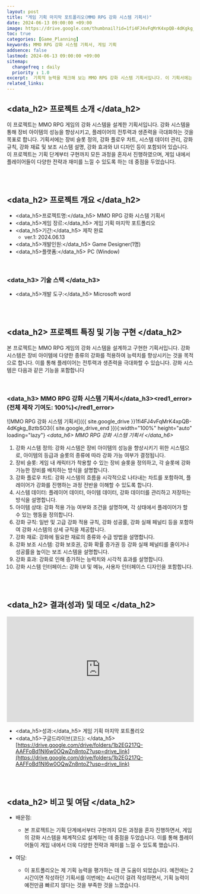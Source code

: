 ```yaml
---
layout: post
title: "게임 기획 마지막 포트폴리오(MMO RPG 강화 시스템 기획서)"
date: 2024-06-13 09:00:00 +09:00
image: https://drive.google.com/thumbnail?id=1fi4FJ4vFqMrK4xpQB-4dKgkg_BztbSO3
toc: true
categories: [Game_Planning] 
keywords: MMO RPG 강화 시스템 기획서, 게임 기획
addsence: false
lastmod: 2024-06-13 09:00:00 +09:00
sitemap: 
  changefreq : daily
  priority : 1.0
excerpt:  기획적 능력을 채크해 보는 MMO RPG 강화 시스템 기획서입니다. 이 기획서에는 어떻게 강화 시스템을 작성해야 하는지를 담고 있습니다.
related_links:
---
```


## <data_h2> 프로젝트 소개 </data_h2>

이 프로젝트는 MMO RPG 게임의 강화 시스템을 설계한 기획서입니다. 강화 시스템을 통해 장비 아이템의 성능을 향상시키고, 플레이어의 전투력과 생존력을 극대화하는 것을 목표로 합니다. 기획서에는 장비 슬롯 정의, 강화 플로우 차트, 시스템 데이터 관리, 강화 규칙, 강화 재료 및 보조 시스템 설명, 강화 효과와 UI 디자인 등이 포함되어 있습니다. 이 프로젝트는 기획 단계부터 구현까지 모든 과정을 혼자서 진행하였으며, 게임 내에서 플레이어들이 다양한 전략과 재미를 느낄 수 있도록 하는 데 중점을 두었습니다.

<br>
<br>

## <data_h2> 프로젝트 개요 </data_h2>

- <span><data_h5>프로젝트명:</data_h5> MMO RPG 강화 시스템 기획서</span>
- <span><data_h5>게임 장르:</data_h5> 게임 기획 마지막 포트폴리오 </span>
- <span><data_h5>기간:</data_h5> 제작 완료</span>
    - ver.1: 2024.06.13
- <span><data_h5>개발인원:</data_h5> Game Designer(1명)</span>
- <span><data_h5>플랫폼:</data_h5> PC (Window)</span>

<br>

### <data_h3> 기술 스택 </data_h3>

- <span><data_h5>개발 도구:</data_h5> Microsoft word </span>


<br>
<br>

## <data_h2> 프로젝트 특징 및 기능 구현 </data_h2>

본 프로젝트는 MMO RPG 게임의 강화 시스템을 설계하고 구현한 기획서입니다. 강화 시스템은 장비 아이템에 다양한 종류의 강화를 적용하여 능력치를 향상시키는 것을 목적으로 합니다. 이를 통해 플레이어는 전투력과 생존력을 극대화할 수 있습니다. 강화 시스템은 다음과 같은 기능을 포함합니다

<br>

### <data_h3> MMO RPG 강화 시스템 기획서</data_h3><red1_error> (전체 제작 기여도: 100%)</red1_error>

![MMO RPG 강화 시스템 기획서]({{ site.google_drive }}1fi4FJ4vFqMrK4xpQB-4dKgkg_BztbSO3{{ site.google_drive_end }}){:width="100%" height="auto" loading="lazy"}
*<data_h6> MMO RPG 강화 시스템 기획서 </data_h6>*

1. 강화 시스템 정의: 강화 시스템은 장비 아이템의 성능을 향상시키기 위한 시스템으로, 아이템의 등급과 슬롯의 종류에 따라 강화 가능 여부가 결정됩니다.
2. 장비 슬롯: 게임 내 캐릭터가 착용할 수 있는 장비 슬롯을 정의하고, 각 슬롯에 강화 가능한 장비를 배치하는 방식을 설명합니다.
3. 강화 플로우 차트: 강화 시스템의 흐름을 시각적으로 나타내는 차트를 포함하여, 플레이어가 강화를 진행하는 과정 전반을 이해할 수 있도록 합니다.
4. 시스템 데이터: 플레이어 데이터, 아이템 데이터, 강화 데이터를 관리하고 저장하는 방식을 설명합니다.
5. 아이템 상태: 강화 적용 가능 여부와 조건을 설명하며, 각 상태에서 플레이어가 할 수 있는 행동을 정의합니다.
6. 강화 규칙: 일반 및 고급 강화 적용 규칙, 강화 성공률, 강화 실패 페널티 등을 포함하여 강화 시스템의 상세 규칙을 제공합니다.
7. 강화 재료: 강화에 필요한 재료의 종류와 수급 방법을 설명합니다.
8. 강화 보조 시스템: 강화 보호권, 강화 확률 증가권 등 강화 실패 페널티를 줄이거나 성공률을 높이는 보조 시스템을 설명합니다.
9. 강화 효과: 강화로 인해 증가하는 능력치와 시각적 효과를 설명합니다.
10. 강화 시스템 인터페이스: 강화 UI 및 메뉴, 사용자 인터페이스 디자인을 포함합니다.


<br>
<br>

## <data_h2> 결과(성과) 및 데모 </data_h2>

<iframe width="100%" style="aspect-ratio:16/9" src="https://drive.google.com/file/d/1Zod0bGblBEqLm8H0tXhKCMEXhMLdNDbp/preview" title="게임 기획 마지막 포트폴리오" frameborder="0" allow="accelerometer; autoplay; clipboard-write; encrypted-media; gyroscope; picture-in-picture; web-share" allowfullscreen></iframe>

- <span><data_h5>성과:</data_h5> 게임 기획 마지막 포트폴리오</span>
- <span><data_h5>구글드라이브(코드): </data_h5>[https://drive.google.com/drive/folders/1b2EG217Q-AAFFoBd1NI6w0OQwZn8ntoZ?usp=drive_link](https://drive.google.com/drive/folders/1b2EG217Q-AAFFoBd1NI6w0OQwZn8ntoZ?usp=drive_link)</span>

<br>
<br>

## <data_h2> 비고 및 여담 </data_h2>

- 배운점: 
  - 본 프로젝트는 기획 단계에서부터 구현까지 모든 과정을 혼자 진행하면서, 게임의 강화 시스템을 체계적으로 설계하는 데 중점을 두었습니다. 이를 통해 플레이어들이 게임 내에서 더욱 다양한 전략과 재미를 느낄 수 있도록 했습니다.

- 여담: 
  - 이 포트폴리오는 제 기획 능력을 평가하는 데 큰 도움이 되었습니다. 예전에는 2시간이면 작성하던 기획서를 이번에는 4시간이 걸려 작성하면서, 기획 능력이 예전만큼 빠르지 않다는 것을 부족한 것을 느꼈습니다.